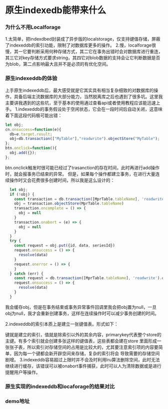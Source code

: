 # 原生indexedb能带来什么

### 为什么不用Localforage
1.太简单，把indexdbed封装成了异步版的localstorage，仅支持键值存储，屏蔽了indexeddb的索引功能，限制了对数据库更多的操作。
2.慢，localforage很慢，其一它要判断采用何种存储方式，其二它在事务出错时会对数据库进行重连，其三它对key存储方式要求string，其四它对blob数据的支持会让它判断数据是否为blob，第二点影响最大且并不是必须的有优化空间。

### 原生indexeddb的体验
上手原生indexeddb后，最大感受就是它其实具有相当复杂细致的对数据库的操作，具备后端主流数据库的大部分能力，当然脱离库之后也遇到了很多坑。这里我主要讲我遇到的这些坑，至于基本的使用通过查看api或者使用教程应该能迅速上手。
1.indexeddb的事务假设处于空闲状态，它会在一段时间后自动关闭，这意味着下面这段代码极可能出错：
``` javascript
let obj;
cn.onsuccess=function(e){
  db=e.target.result;
  obj=db.transaction(["MyTable"],"readwrite").objectStore("MyTable");
};
btn.onclick=function(){
  obj.add({});
};
```
btn.onclick触发时很可能已经过了trasanction的存在时间，此时再进行add操作时，就会报事务已结束的异常。
但是，如果每个操作都建立事务，在进行大量连续操作时又会花费很多创建时间，所以我是这么设计的：
``` javascript
  let obj;
  if (!obj) {
    const transaction = db.transaction([MprTable.tableName], 'readwrite')
    obj = transaction.objectStore(MprTable.tableName)
    transaction.oncomplete = () => {
      obj = null
    }
    transaction.onabort = (e) => {
      obj = null
    }
  }
  try {
    const request = obj.put({id, data, seriesId})
    request.onsuccess = () => {
      resolve(data)
    }
    request.onerror = () => {
    }
  } catch (err) {
    const request = db.transaction([MprTable.tableName], 'readwrite').objectStore(MprTable.tableName).put({id, data, seriesId})
    request.onsuccess = () => {
      resolve(data)
    }
  }
```
我会缓存obj，但是在事务结束或事务异常事件回调里我会把obj置为null，一旦obj为null，我才会重新创建事务，这样在连续操作时可以减少事务创建的时间。

2.indexeddb的索引本质上是建立一张键值表。形式如下：

键就是建立的索引，值就是除索引以外的其余内容，primarykey代表整个store的主键。有多个索引就会创建多张这样的键值表，这些表都会建在store
里面形成一张张子表，所以索引对存储空间的占用是比较大的，尤其要注意索引项的内容要简单，因为每一个键都会新开辟空间来存储，复杂的索引将会
导致需要的存储空间剧增。
3.indexeddb容易超过上限时并不会及时利用lru算法删除空间，此时无法继续进行缓存，该错误可以被onabort事件捕获，此时可以人为清除数据或是进行
提醒用户等操作。
### 原生实现的indexeddb和locaforage的结果对比

### demo地址